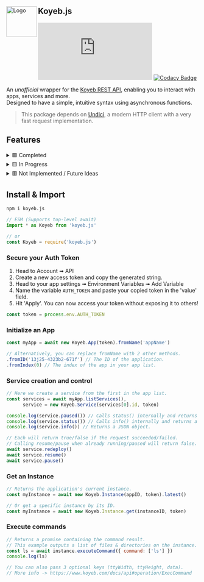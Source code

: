 <div align="left">
  <a href="https://koyeb.com/docs/api">
    <img align="left" src="https://www.koyeb.com/static/images/icons/koyeb.svg" alt="Logo" width="80" height="80">
  </a>
  <h2 align="left">Koyeb.js</h2>
  
  [![Github Repo Size](https://img.shields.io/github/repo-size/Owen3H/Koyeb.js?label=Repository%20Size&logo=Github)](https://github.com/Owen3H/Koyeb.js) 
  [![Codacy Badge](https://app.codacy.com/project/badge/Grade/77a5d15fa73d426c8210e8606a357e73)](https://app.codacy.com/gh/Owen3H/Koyeb.js/dashboard?utm_source=gh&utm_medium=referral&utm_content=&utm_campaign=Badge_grade)
</div>

An *unofficial* wrapper for the [Koyeb REST API](https://koyeb.com/docs/api), enabling you to interact with apps, services and more.<br> Designed to have a simple, intuitive syntax using asynchronous functions.<br>
  
> This package depends on [Undici](https://npmjs.com/package/undici), a modern HTTP client with a very fast request implementation.

## Features
  <details>
  <summary>🟩 Completed</summary>

  - **Service control** (resume, pause, re-deploy)<br>
  - **Get a list of services and apps**<br>
  - **Support for multiple apps using classes**<br>
  - **Get a specific instance, or the latest**<br>
  - **Execute commands on an instance**
  </details>

  <details>
  <summary>🟨 In Progress</summary>

  - Deployment & related methods<br>
  - Finish instance & service<br>
  - Metrics
  </details>

  <details>
  <summary>🟥 Not Implemented / Future Ideas</summary>
  
  - Logs <br>
  - Secrets
  </details>

## Install & Import
```bash
npm i koyeb.js
```

```js
// ESM (Supports top-level await)
import * as Koyeb from 'koyeb.js'

// or
const Koyeb = require('koyeb.js')
```

### Secure your Auth Token
1. Head to Account ➟ API
2. Create a new access token and copy the generated string.
3. Head to your app settings ➟ Environment Variables ➟ Add Variable
4. Name the variable `AUTH_TOKEN` and paste your copied token in the 'value' field.
5. Hit 'Apply'. You can now access your token without exposing it to others!

```js
const token = process.env.AUTH_TOKEN
```

### Initialize an App
```js
const myApp = await new Koyeb.App(token).fromName('appName')

// Alternatively, you can replace fromName with 2 other methods.
.fromID('13j25-4323b2-671f') // The ID of the application.
.fromIndex(0) // The index of the app in your app list.
```

### Service creation and control
```js
// Here we create a service from the first in the app list.
const services = await myApp.listServices(),
      service = new Koyeb.Service(services[0].id, token)

console.log(service.paused()) // Calls status() internally and returns a true if we received 'PAUSED'.
console.log(service.status()) // Calls info() internally and returns a string.
console.log(service.info()) // Returns a JSON object.

// Each will return true/false if the request succeeded/failed.
// Calling resume/pause when already running/paused will return false.
await service.redeploy()
await service.resume()
await service.pause()
```

### Get an Instance
```js
// Returns the application's current instance.
const myInstance = await new Koyeb.Instance(appID, token).latest()

// Or get a specific instance by its ID.
const myInstance = await new Koyeb.Instance.get(instanceID, token)
```

### Execute commands
```js
// Returns a promise containing the command result.
// This example outputs a list of files & directories on the instance.
const ls = await instance.executeCommand({ command: ['ls'] })
console.log(ls)

// You can also pass 3 optional keys (ttyWidth, ttyHeight, data).
// More info -> https://www.koyeb.com/docs/api#operation/ExecCommand
```
